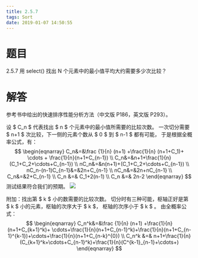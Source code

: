 ```yaml
---
title: 2.5.7
tags: Sort
date: 2019-01-07 14:50:55
---
```


# 题目

2.5.7
用 select() 找出 N 个元素中的最小值平均大约需要多少次比较？

# 解答

参考书中给出的快速排序性能分析方法（中文版 P186，英文版 P293）。

设 $ C_n $ 代表找出 $ n $ 个元素中的最小值所需要的比较次数。
一次切分需要 $ n+1 $ 次比较，下一侧的元素个数从 $ 0 $ 到 $ n-1 ​$ 都有可能，
于是根据全概率公式，有：
$$
\begin{eqnarray}
C_n&=&\frac {1}{n} (n+1) +\frac{1}{n} (n+1+C_1)+ \cdots + \frac{1}{n}(n+1+C_{n-1}) \\
C_n&=&n+1+\frac{1}{n}(C_1+C_2+\cdots+C_{n-1}) \\
nC_n&=&n(n+1)+(C_1+C_2+\cdots+C_{n-1}) \\
nC_n-(n-1)C_{n-1}&=&2n+C_{n-1} \\
nC_n&=&2n+nC_{n-1} \\
C_n&=&2+C_{n-1} \\
C_n &=& C_1+2(n-1) \\
C_n &=& 2n-2
\end{eqnarray}
$$
测试结果符合我们的预期。
![](./1.png)

附加：找出第 $ k $ 小的数需要的比较次数。
切分时有三种可能，枢轴正好是第 $ k $ 小的元素，枢轴的次序大于 $ k $， 枢轴的次序小于 $ k ​$ 。
由全概率公式：
$$
\begin{eqnarray}
C_n^k&=&\frac {1}{n} (n+1) +\frac{1}{n} (n+1+C_{k+1}^k)+ \cdots+\frac{1}{n}(n+1+C_{n-1}^k)+\frac{1}{n}(n+1+C_{n-1}^{k-1})+\cdots+\frac{1}{n}(n+1+C_{n-k}^{0}) \\
C_n^k &=& n+1+\frac{1}{n}(C_{k+1}^k+\cdots+C_{n-1}^k)+\frac{1}{n}(C^{k-1}_{n-1}+\cdots+)
\end{eqnarray}
$$
